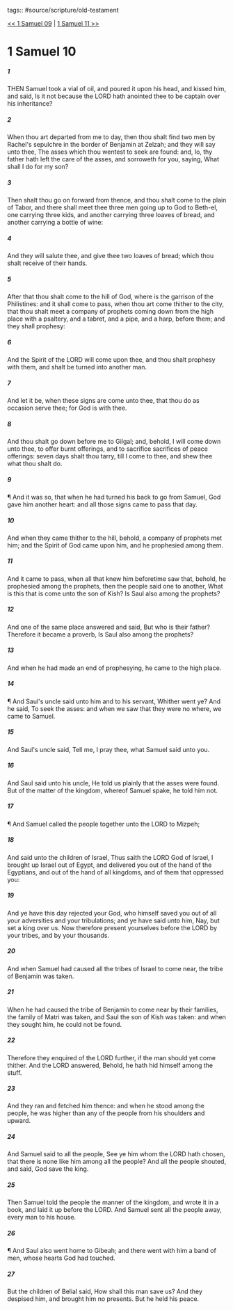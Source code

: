 tags:: #source/scripture/old-testament

[<< 1 Samuel 09](old-testament/09_1_Samuel/1_Samuel_09.md) | [1 Samuel 11 >>](old-testament/09_1_Samuel/1_Samuel_11.md)

# 1 Samuel 10

##### 1

THEN Samuel took a vial of oil, and poured it upon his head, and kissed him, and said, Is it not because the LORD hath anointed thee to be captain over his inheritance?

##### 2

When thou art departed from me to day, then thou shalt find two men by Rachel's sepulchre in the border of Benjamin at Zelzah; and they will say unto thee, The asses which thou wentest to seek are found: and, lo, thy father hath left the care of the asses, and sorroweth for you, saying, What shall I do for my son?

##### 3

Then shalt thou go on forward from thence, and thou shalt come to the plain of Tabor, and there shall meet thee three men going up to God to Beth-el, one carrying three kids, and another carrying three loaves of bread, and another carrying a bottle of wine:

##### 4

And they will salute thee, and give thee two loaves of bread; which thou shalt receive of their hands.

##### 5

After that thou shalt come to the hill of God, where is the garrison of the Philistines: and it shall come to pass, when thou art come thither to the city, that thou shalt meet a company of prophets coming down from the high place with a psaltery, and a tabret, and a pipe, and a harp, before them; and they shall prophesy:

##### 6

And the Spirit of the LORD will come upon thee, and thou shalt prophesy with them, and shalt be turned into another man.

##### 7

And let it be, when these signs are come unto thee, that thou do as occasion serve thee; for God is with thee.

##### 8

And thou shalt go down before me to Gilgal; and, behold, I will come down unto thee, to offer burnt offerings, and to sacrifice sacrifices of peace offerings: seven days shalt thou tarry, till I come to thee, and shew thee what thou shalt do.

##### 9

¶ And it was so, that when he had turned his back to go from Samuel, God gave him another heart: and all those signs came to pass that day.

##### 10

And when they came thither to the hill, behold, a company of prophets met him; and the Spirit of God came upon him, and he prophesied among them.

##### 11

And it came to pass, when all that knew him beforetime saw that, behold, he prophesied among the prophets, then the people said one to another, What is this that is come unto the son of Kish? Is Saul also among the prophets?

##### 12

And one of the same place answered and said, But who is their father? Therefore it became a proverb, Is Saul also among the prophets?

##### 13

And when he had made an end of prophesying, he came to the high place.

##### 14

¶ And Saul's uncle said unto him and to his servant, Whither went ye? And he said, To seek the asses: and when we saw that they were no where, we came to Samuel.

##### 15

And Saul's uncle said, Tell me, I pray thee, what Samuel said unto you.

##### 16

And Saul said unto his uncle, He told us plainly that the asses were found. But of the matter of the kingdom, whereof Samuel spake, he told him not.

##### 17

¶ And Samuel called the people together unto the LORD to Mizpeh;

##### 18

And said unto the children of Israel, Thus saith the LORD God of Israel, I brought up Israel out of Egypt, and delivered you out of the hand of the Egyptians, and out of the hand of all kingdoms, and of them that oppressed you:

##### 19

And ye have this day rejected your God, who himself saved you out of all your adversities and your tribulations; and ye have said unto him, Nay, but set a king over us. Now therefore present yourselves before the LORD by your tribes, and by your thousands.

##### 20

And when Samuel had caused all the tribes of Israel to come near, the tribe of Benjamin was taken.

##### 21

When he had caused the tribe of Benjamin to come near by their families, the family of Matri was taken, and Saul the son of Kish was taken: and when they sought him, he could not be found.

##### 22

Therefore they enquired of the LORD further, if the man should yet come thither. And the LORD answered, Behold, he hath hid himself among the stuff.

##### 23

And they ran and fetched him thence: and when he stood among the people, he was higher than any of the people from his shoulders and upward.

##### 24

And Samuel said to all the people, See ye him whom the LORD hath chosen, that there is none like him among all the people? And all the people shouted, and said, God save the king.

##### 25

Then Samuel told the people the manner of the kingdom, and wrote it in a book, and laid it up before the LORD. And Samuel sent all the people away, every man to his house.

##### 26

¶ And Saul also went home to Gibeah; and there went with him a band of men, whose hearts God had touched.

##### 27

But the children of Belial said, How shall this man save us? And they despised him, and brought him no presents. But he held his peace.

